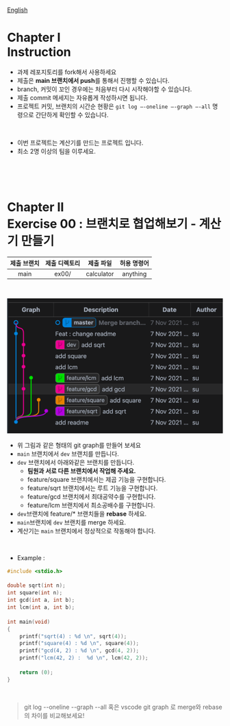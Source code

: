 [English](https://github.com/euiminnn/Learn-Git-Branch/blob/main/piscine04/README.md)
# Chapter Ⅰ<br>Instruction

- 과제 레포지토리를 fork해서 사용하세요
- 제출은 **main 브랜치에서 push**를 통해서 진행할 수 있습니다.
- branch, 커밋이 꼬인 경우에는 처음부터 다시 시작해야할 수 있습니다.
- 제출 commit 메세지는 자유롭게 작성하시면 됩니다.
- 프로젝트 커밋, 브랜치의 시간순 현황은 `git log —-oneline —-graph —-all` 명령으로 간단하게 확인할 수 있습니다.

<br>

- 이번 프로젝트는 계산기를 만드는 프로젝트 입니다.
- 최소 2명 이상의 팀을 이루세요.

<br>
<br>
<br>
    
# Chapter Ⅱ<br>Exercise 00 : 브랜치로 협업해보기 - 계산기 만들기

| 제출 브랜치 | 제출 디렉토리 | 제출 파일 | 허용 명령어 |
|:--:|:--:|:--:|:--:|
| main | ex00/ | calculator | anything |

<br>

![](https://github.com/euiminnn/Learn-Git-Branch/blob/main/assets/p04example.png?raw=true)

- 위 그림과 같은 형태의 git graph를 만들어 보세요
- `main` 브랜치에서 `dev` 브랜치를 만듭니다.
- `dev` 브랜치에서 아래와같은 브랜치를 만듭니다.
    - **팀원과 서로 다른 브랜치에서 작업해 주세요.**
    - feature/square 브랜치에서는 제곱 기능을 구현합니다.
    - feature/sqrt 브랜치에서는 루트 기능을 구현합니다.
    - feature/gcd 브랜치에서 최대공약수를 구현합니다.
    - feature/lcm 브랜치에서 최소공배수를 구현합니다.
- `dev`브랜치에 feature/* 브랜치들을 **rebase** 하세요.
- `main`브랜치에 `dev` 브랜치를 merge 하세요.
- 계산기는 `main` 브랜치에서 정상적으로 작동해야 합니다.

<br>

* Example :

```c
#include <stdio.h>

double sqrt(int n);
int square(int n);
int gcd(int a, int b);
int lcm(int a, int b);

int main(void)
{
    printf("sqrt(4) : %d \n", sqrt(4));
    printf("square(4) : %d \n", square(4));
	printf("gcd(4, 2) : %d \n", gcd(4, 2));
	printf("lcm(42, 2) :  %d \n", lcm(42, 2));

	return (0);
}
```

<br>

> git log --oneline --graph --all 혹은 vscode git graph 로 merge와 rebase의 차이를 비교해보세요!

<br>
<br>
<br>